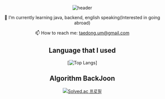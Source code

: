 
<!--
**TaeDongUm/taedongum** is a ✨ _special_ ✨ repository because its `README.md` (this file) appears on your GitHub profile.
-->
<div align="center">
  
![header](https://capsule-render.vercel.app/api?type=transparent&color=9900FF&height=300&section=header&text=Welcome!&&fontColor=9900FF&fontSize=90)

🌱 I’m currently learning java, backend, english speaking(Interested in going abroad)

📫 How to reach me: taedong.um@gmail.com
  

## Language that I used
[![Top Langs](https://github-readme-stats.vercel.app/api/top-langs/?username=TaeDongUm&layout=compact)]

## Algorithm BackJoon
[![Solved.ac 프로필](http://mazassumnida.wtf/api/v2/generate_badge?boj=etdong)](https://solved.ac/etdong)


</div>

